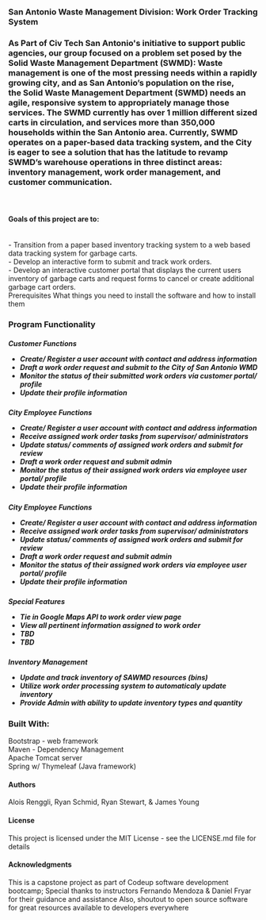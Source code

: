 <h3>San Antonio Waste Management Division:
Work Order Tracking System<h3>

As Part of Civ Tech San Antonio's initiative to support public agencies, our group focused on a problem set posed by the Solid Waste Management Department (SWMD): Waste management is one of the most pressing needs within a rapidly growing city, and as San Antonio’s population on the rise, the Solid Waste Management Department (SWMD) needs an agile, responsive system to appropriately manage those services. The SWMD currently has over 1 million different sized carts in circulation, and services more than 350,000 households within the San Antonio area.
Currently, SWMD operates on a paper-based data tracking system, and the City is eager to see a solution that has the latitude to revamp SWMD’s warehouse operations in three distinct areas: inventory management, work order management, and customer communication.

<br>
<h4>Goals of this project are to:</h4>
<br>
- Transition from a paper based inventory tracking system to a web based data tracking system for garbage carts.<br>
- Develop an interactive form to submit and track work orders.<br>
- Develop an interactive customer portal that displays the current users inventory of garbage carts and request forms to cancel or create additional garbage cart orders.<br>
Prerequisites
What things you need to install the software and how to install them

<h3>Program Functionality</h3>

<h5>Customer Functions
<ul>
<li>Create/ Register a user account with contact and address information</li>
<li>Draft a work order request and submit to the City of San Antonio WMD</li>
<li>Monitor the status of their submitted work orders via customer portal/ profile</li>
<li>Update their profile information</li>
</ul>

<h5>City Employee Functions
<ul>
<li>Create/ Register a user account with contact and address information</li>
<li>Receive assigned work order tasks from supervisor/ administrators</li>
<li>Update status/ comments of assigned work orders and submit for review</li>
<li>Draft a work order request and submit admin</li>
<li>Monitor the status of their assigned work orders via employee user portal/ profile</li>
<li>Update their profile information</li>
</ul>

<h5>City Employee Functions
<ul>
<li>Create/ Register a user account with contact and address information</li>
<li>Receive assigned work order tasks from supervisor/ administrators</li>
<li>Update status/ comments of assigned work orders and submit for review</li>
<li>Draft a work order request and submit admin</li>
<li>Monitor the status of their assigned work orders via employee user portal/ profile</li>
<li>Update their profile information</li>
</ul>

<h5>Special Features
<ul>
<li>Tie in Google Maps API to work order view page</li>
<li>View all pertinent information assigned to work order</li>
<li>TBD</li>
<li>TBD</li>
</ul>

<h5>Inventory Management
<ul>
<li>Update and track inventory of SAWMD resources (bins)</li>
<li>Utilize work order processing system to automaticaly update inventory</li>
<li>Provide Admin with ability to update inventory types and quantity</li>
</ul>


<h3>Built With:</h3>
Bootstrap - web framework<br>
Maven - Dependency Management<br>
Apache Tomcat server<br>
Spring w/ Thymeleaf (Java framework)<br>


<h4>Authors</h4>
Alois Renggli, Ryan Schmid, Ryan Stewart, & James Young

<br>
<h4>License</h4>
This project is licensed under the MIT License - see the LICENSE.md file for details

<br>
<h4>Acknowledgments</h4>
This is a capstone project as part of Codeup software development bootcamp;
Special thanks to instructors Fernando Mendoza & Daniel Fryar for their guidance and assistance
Also, shoutout to open source software for great resources available to developers everywhere